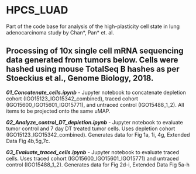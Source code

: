 # HPCS_LUAD
Part of the code base for analysis of the high-plasticity cell state in lung adenocarcinoma study by Chan*, Pan* et. al. 

## Processing of 10x single cell mRNA sequencing data generated from tumors below.  Cells were hashed using mouse TotalSeq B hashes as per Stoeckius et al., Genome Biology, 2018.

**_01\_Concatenate\_cells.ipynb_** - Jupyter notebook to concatenate depletion cohort (IGO15123\_IGO15342\_combined), traced cohort (IGO15600\_IGO15601\_IGO15771), and untraced control (IGO15488_1_2). All items to be projected onto the same uMAP.  

**_02\_Analyze\_control\_DT\_depletion.ipynb_** - Jupyter notebook to evaluate tumor control and 7 day DT treated tumor cells. Uses depletion cohort (IGO15123\_IGO15342\_combined). Generates data for Fig 1a, 1i, 4g, Extended Data Fig 4b,5g,7c.  

**_03\_Evaluate\_traced\_cells.ipynb_** - Jupyter notebook to evaluate traced cells. Uses traced cohort (IGO15600\_IGO15601\_IGO15771) and untraced control (IGO15488_1_2). Generates data for Fig 2d-i, Extended Data Fig 5a-h
